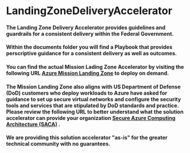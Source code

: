 # LandingZoneDeliveryAccelerator
#### The Landing Zone Delivery Accelerator provides guidelines and guardrails for a consistent delivery within the Federal Government.
#### Within the documents folder you will find a Playbook that provides perscriptive guidance for a consistent delivery as well as outcomes.

#### You can find the actual Mission Lading Zone Accelerator by visiting the following URL [Azure Mission Landing Zone](https://github.com/Azure/missionlz) to deploy on demand.
#### The Mission Landing Zone also aligns with US Department of Defense (DoD) customers who deploy workloads to Azure have asked for guidance to set up secure virtual networks and configure the security tools and services that are stipulated by DoD standards and practice. Please review the following URL to better understand what the solution accelerator can provide your organization [Secure Azure Computing Architecture (SACA)](https://learn.microsoft.com/en-us/azure/azure-government/compliance/secure-azure-computing-architecture) .

#### We are providing this solution accelerator "as-is" for the greater technical community with no guarantees.

